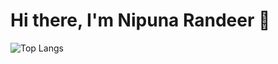 # Hi there, I'm Nipuna Randeer 👋

![Top Langs](https://github-readme-stats.vercel.app/api/top-langs/?username=Nipuna9945&layout=compact&theme=dark)



<!--
**Nipuna9945/Nipuna9945** is a ✨ _special_ ✨ repository because its `README.md` (this file) appears on your GitHub profile.

Here are some ideas to get you started:

- 🔭 I’m currently working on ...
- 🌱 I’m currently learning ...
- 👯 I’m looking to collaborate on ...
- 🤔 I’m looking for help with ...
- 💬 Ask me about ...
- 📫 How to reach me: ...
- 😄 Pronouns: ...
- ⚡ Fun fact: ...
-->
